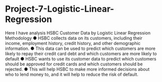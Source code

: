 # Project-7-Logistic-Linear-Regression
Here I have analysis HSBC Customer Data by Logistic Linear Regression Methodology
● HSBC collects data on its customers, including their income, employment history, credit history, and other demographic information.
● This data can be used to predict which customers are more likely to repay their credit card debt and which customers are more likely to default
● HSBC wants to use its customer data to predict which customers should be approved for credit cards and which customers should be rejected.
● This will help HSBC to make more informed decisions about who to lend money to, and it will help to reduce the risk of default.

